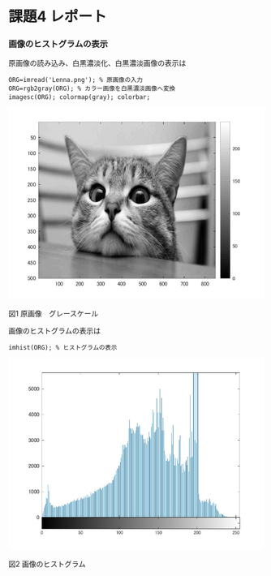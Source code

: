 # 課題4 レポート
### 画像のヒストグラムの表示

原画像の読み込み、白黒濃淡化、白黒濃淡画像の表示は

`ORG=imread('Lenna.png'); % 原画像の入力`  
`ORG=rgb2gray(ORG); % カラー画像を白黒濃淡画像へ変換`  
`imagesc(ORG); colormap(gray); colorbar;`

![原画像](https://github.com/yoshihiro0118/kadai/blob/master/image04/cat4-1.jpg)

図1 原画像　グレースケール


画像のヒストグラムの表示は

`imhist(ORG); % ヒストグラムの表示`

![ヒストグラム](https://github.com/yoshihiro0118/kadai/blob/master/image04/cat4-2.jpg)

図2 画像のヒストグラム
